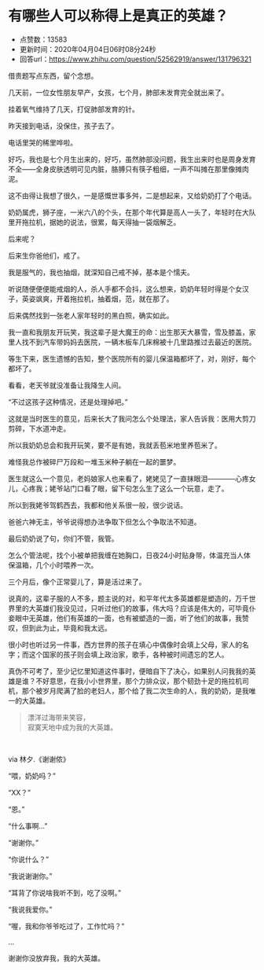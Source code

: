 # 有哪些人可以称得上是真正的英雄？
- 点赞数：13583
- 更新时间：2020年04月04日06时08分24秒
- 回答url：https://www.zhihu.com/question/52562919/answer/131796321
<body>
 <p data-pid="uTlbTSP6">借贵题写点东西，留个念想。</p>
 <p data-pid="_2WqmIF1">几天前，一位女性朋友早产，女孩，七个月，肺部未发育完全就出来了。</p>
 <p data-pid="2hdae4na">挂着氧气维持了几天，打促肺部发育的针。</p>
 <p data-pid="xcepUxTn">昨天接到电话，没保住，孩子去了。</p>
 <p data-pid="1M-wL9OU">电话里哭的稀里哗啦。</p>
 <p data-pid="wzYr_DQz">好巧，我也是七个月生出来的，好巧，虽然肺部没问题，我生出来时也是周身发育不全——全身皮肤透明可见内脏，胳膊只有筷子粗细，一声不叫摊在那里像摊肉泥。</p>
 <p data-pid="bms6rIY7">这不由得让我想了很久，一是感慨世事多舛，二是想起来，又给奶奶打了个电话。</p>
 <p data-pid="Q-6PttZT">奶奶属虎，狮子座，一米六八的个头，在那个年代算是高人一头了，年轻时在大队里开拖拉机，据她的说法，很累，每天得抽一袋烟解乏。</p>
 <p data-pid="bEqu90V_">后来呢？</p>
 <p data-pid="gTF4EYcx">后来生你爸他们，戒了。</p>
 <p data-pid="HgErL31W">我是服气的，我也抽烟，就深知自己戒不掉，基本是个懦夫。</p>
 <p data-pid="KrX9p3lM">听说随便便便能戒烟的人，杀人手都不会抖，这么想来，奶奶年轻时得是个女汉子，英姿飒爽，开着拖拉机，抽着烟，范，就在那了。</p>
 <p data-pid="oMvAVkb4">后来偶然找到一张老人家年轻时的黑白照，确实如此。</p>
 <p data-pid="WDF0qKnt">我一直和我朋友开玩笑，我这辈子是大魔王的命：出生那天大暴雪，雪及膝盖，家里人找不到汽车带妈妈去医院，一辆木板车几床棉被十几里路推过去最近的医院。</p>
 <p data-pid="ORYllbKD">等生下来，医生遗憾的告知，整个医院所有的婴儿保温箱都坏了，对，刚好，每个都坏了。</p>
 <p data-pid="FitpSNh9">看看，老天爷就没准备让我降生人间。</p>
 <p data-pid="vYiMbBua">“不过这孩子这种情况，还是处理掉吧。”</p>
 <p data-pid="iH_-HAEv">这就是当时医生的意见，后来长大了我问怎么个处理法，家人告诉我：医用大剪刀剪碎，下水道冲走。</p>
 <p data-pid="u-q4nthC">所以我奶奶总会和我开玩笑，要不是有她，我就丢苞米地里养苞米了。</p>
 <p data-pid="-wE-dRbD">难怪我总作被碎尸万段和一堆玉米种子躺在一起的噩梦。</p>
 <p data-pid="iax0SrOK">医生就这么一个意见，老妈娘家人也来看了，姥姥见了一直抹眼泪————心疼女儿，心疼我；姥爷站门口看了眼，留下句怎么生了这么一个玩意，走了。</p>
 <p data-pid="tN9DncCf">所以到我姥爷驾鹤西去，我都和他关系很一般，很少说话。</p>
 <p data-pid="XtfqPpXq">爸爸六神无主，爷爷说得想办法争取下但怎么个争取法不知道。</p>
 <p data-pid="qPVWYf9Y">最后奶奶说了句，你们不管，我管。</p>
 <p data-pid="2aOkWsOE">怎么个管法呢，找个小被单把我缠在她胸口，日夜24小时贴身带，体温充当人体保温箱，几个小时喂养一次。</p>
 <p data-pid="uH2yh1bi">三个月后，像个正常婴儿了，算是活过来了。</p>
 <p data-pid="C2r_XxBX">说真的，这辈子服的人不多，题主说的对，和平年代太多英雄都是塑造的，万千世界里的大英雄们我没见过，只听过他们的故事，伟大吗？应该是伟大的，可毕竟仆妾眼中无英雄，他们有英雄的一面，也有被塑造的一面，听了他们的故事，我赞叹，但到此为止，毕竟和我太远。</p>
 <p data-pid="63zqYxmL">很小时也听过另一件事，西方世界的孩子在填心中偶像时会填上父母，家人的名字；而这个国家的孩子则会填上政治家，歌手，各种被时间遗忘的艺人。</p>
 <p data-pid="f5Nk5Fh3">真伪不可考了，至少记忆里知道这件事时，便暗自下了决心，如果别人问我我的英雄是谁？不好意思，在我小小世界里，那个力排众议，那个韧劲十足的拖拉机司机，那个被岁月爬满了脸的老妇人，那个给了我二次生命的人，我的奶奶，是我唯一的大英雄。</p>
 <blockquote data-pid="7wdAJT0J">
  漂洋过海带来笑容，
  <br>
  寂寞天地中成为我的大英雄。
 </blockquote>
 <p class="ztext-empty-paragraph"><br></p>
 <p data-pid="B22yH-GG">via 林夕.《谢谢侬》</p>
 <p data-pid="3ACcZ1Yj">“喂，奶奶吗？”</p>
 <p data-pid="b3lVXfzU">“XX？”</p>
 <p data-pid="Z_nYlrvG">“恩。”</p>
 <p data-pid="hcjHd_aK">“什么事啊...”</p>
 <p data-pid="lQzXwfUX">“谢谢你。”</p>
 <p data-pid="im6XRoNB">“你说什么？”</p>
 <p data-pid="l-w-G9O5">“我说谢谢你。”</p>
 <p data-pid="csMYVTLN">“耳背了你说啥我听不到，吃了没啊。”</p>
 <p data-pid="xROFEKYy">“我说我爱你。”</p>
 <p data-pid="zKtE5vpW">“喔，我和你爷爷吃过了，工作忙吗？”</p>
 <p data-pid="xZCCc25b">...</p>
 <p data-pid="_rSJyRrF">谢谢你没放弃我，我的大英雄。</p>
 <p></p><a data-draft-node="block" data-draft-type="mcn-link-card" data-mcn-id="1229651127996047360"></a><a data-draft-node="block" data-draft-type="mcn-link-card" data-mcn-id="1229651244064342016"></a>
 <p></p>
</body>